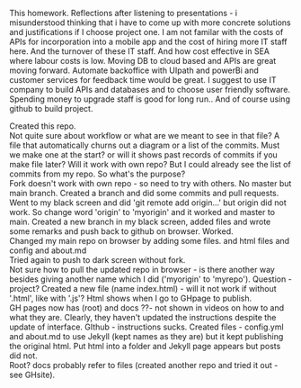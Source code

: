 This homework. 
Reflections after listening to presentations - i misunderstood thinking that i have to come up with more concrete solutions and justifications if I choose project one. I am not familar with the costs of APIs for incorporation into a mobile app and the cost of hiring more IT staff here.  And the turnover of these IT staff. And how cost effective in SEA where labour costs is low.  Moving DB to cloud based and APIs are great moving forward.  Automate backoffice with UIpath and powerBi and customer services for feedback time would be great.  I suggest to use IT company to build APIs and databases and to choose user friendly software.  Spending money to upgrade staff is good for long run..  And of course using github to build project. 

Created this repo.  
Not quite sure about workflow or what are we meant to see in that file?
A file that automatically churns out a diagram or a list of the commits.  Must we make one at the start?  or will it shows past records of commits if you make file later?
Will it work with own repo?
But I could already see the list of commits from my repo. So what's the purpose? <br>
Fork doesn't work with own repo - so need to try with others.
No master  but main branch.
Created a branch and did some commits and pull requests.
Went to my black screen and did 'git remote add origin...' but origin did not work.  So change word 'origin' to 'myorigin' and it worked and master to main.
Created a new branch in my black screen, added files and wrote some remarks and push back to github on browser.  Worked.  
Changed my main repo on browser by adding some files. and html files and config and about.md  
Tried again to push to dark screen without fork.  
Not sure how to pull the updated repo in browser - is there another way besides giving another name which I did ('myorigin' to 'myrepo'). 
Question - project? 
Created a new file (name index.html) - will it not work if without '.html', like with  '.js'?
Html shows when I go to GHpage to publish.  
GH pages now has (root) and docs ??- not shown in videos on how to and what they are. 
Clearly, they haven't updated the instructions despite the update of interface. GIthub - instructions sucks.
Created files - config.yml and about.md to use Jekyll (kept names as they are) but it kept publishing the original html.
Put html into a folder and Jekyll page appears but posts did not.  
Root?  docs probably refer to files (created another repo and tried it out - see GHsite).


